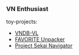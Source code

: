 ### VN Enthusiast

toy-projects:
- [VNDB-VL](https://vndb-vl-client.herokuapp.com/)
- [FAVORITE Unpacker](https://github.com/angelocarasig/FAVORITE-Unpacker)
- [Project Sekai Navigator](https://github.com/angelocarasig/prsk-navigator)
